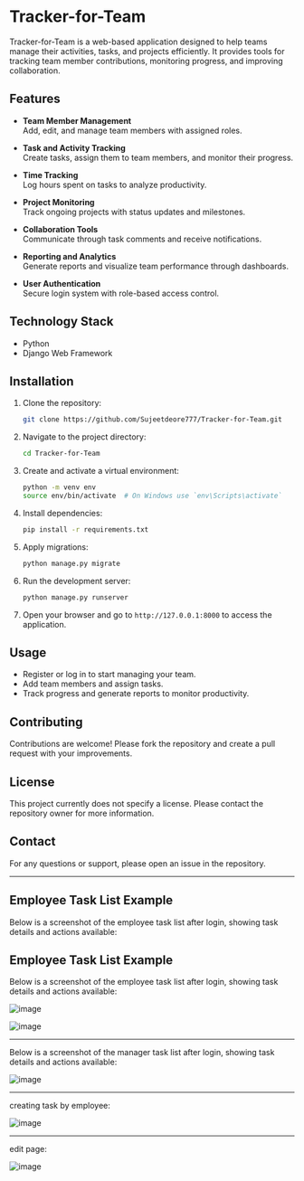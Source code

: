 # Tracker-for-Team

Tracker-for-Team is a web-based application designed to help teams manage their activities, tasks, and projects efficiently. It provides tools for tracking team member contributions, monitoring progress, and improving collaboration.

## Features

- **Team Member Management**  
  Add, edit, and manage team members with assigned roles.

- **Task and Activity Tracking**  
  Create tasks, assign them to team members, and monitor their progress.

- **Time Tracking**  
  Log hours spent on tasks to analyze productivity.

- **Project Monitoring**  
  Track ongoing projects with status updates and milestones.

- **Collaboration Tools**  
  Communicate through task comments and receive notifications.

- **Reporting and Analytics**  
  Generate reports and visualize team performance through dashboards.

- **User Authentication**  
  Secure login system with role-based access control.

## Technology Stack

- Python
- Django Web Framework

## Installation

1. Clone the repository:  
   ```bash
   git clone https://github.com/Sujeetdeore777/Tracker-for-Team.git
   ```

2. Navigate to the project directory:  
   ```bash
   cd Tracker-for-Team
   ```

3. Create and activate a virtual environment:  
   ```bash
   python -m venv env
   source env/bin/activate  # On Windows use `env\Scripts\activate`
   ```

4. Install dependencies:  
   ```bash
   pip install -r requirements.txt
   ```

5. Apply migrations:  
   ```bash
   python manage.py migrate
   ```

6. Run the development server:  
   ```bash
   python manage.py runserver
   ```

7. Open your browser and go to `http://127.0.0.1:8000` to access the application.

## Usage

- Register or log in to start managing your team.
- Add team members and assign tasks.
- Track progress and generate reports to monitor productivity.

## Contributing

Contributions are welcome! Please fork the repository and create a pull request with your improvements.

## License

This project currently does not specify a license. Please contact the repository owner for more information.

## Contact

For any questions or support, please open an issue in the repository.

---

## Employee Task List Example

Below is a screenshot of the employee task list after login, showing task details and actions available:

## Employee Task List Example

Below is a screenshot of the employee task list after login, showing task details and actions available:

![image](https://github.com/user-attachments/assets/f65ddb11-966d-40f4-ac8b-39ec8c171667)


![image](https://github.com/user-attachments/assets/e9f6a831-485d-4450-8767-892e0faf43f3)

---
Below is a screenshot of the manager task list after login, showing task details and actions available:

![image](https://github.com/user-attachments/assets/79622087-1ac8-4dfd-aaa4-0eb51a84afeb)

---
creating task by employee:

![image](https://github.com/user-attachments/assets/6a3e2279-7788-4d2e-a695-53bd5be7d00c)

---
edit page:

![image](https://github.com/user-attachments/assets/2b573009-5063-4439-9bff-bd1581885617)







